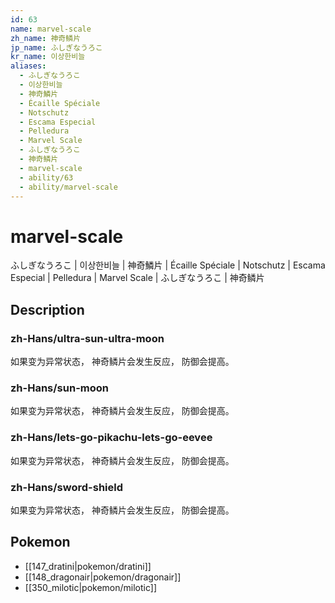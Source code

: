 ```yaml
---
id: 63
name: marvel-scale
zh_name: 神奇鳞片
jp_name: ふしぎなうろこ
kr_name: 이상한비늘
aliases:
  - ふしぎなうろこ
  - 이상한비늘
  - 神奇鱗片
  - Écaille Spéciale
  - Notschutz
  - Escama Especial
  - Pelledura
  - Marvel Scale
  - ふしぎなうろこ
  - 神奇鳞片
  - marvel-scale
  - ability/63
  - ability/marvel-scale
---
```

# marvel-scale

ふしぎなうろこ | 이상한비늘 | 神奇鱗片 | Écaille Spéciale | Notschutz | Escama Especial | Pelledura | Marvel Scale | ふしぎなうろこ | 神奇鳞片

## Description

### zh-Hans/ultra-sun-ultra-moon

如果变为异常状态，
神奇鳞片会发生反应，
防御会提高。

### zh-Hans/sun-moon

如果变为异常状态，
神奇鳞片会发生反应，
防御会提高。

### zh-Hans/lets-go-pikachu-lets-go-eevee

如果变为异常状态，
神奇鳞片会发生反应，
防御会提高。

### zh-Hans/sword-shield

如果变为异常状态，
神奇鳞片会发生反应，
防御会提高。

## Pokemon

- [[147_dratini|pokemon/dratini]]
- [[148_dragonair|pokemon/dragonair]]
- [[350_milotic|pokemon/milotic]]

